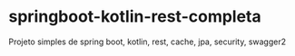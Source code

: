 # springboot-kotlin-rest-completa
Projeto simples de spring boot, kotlin, rest, cache, jpa, security, swagger2
